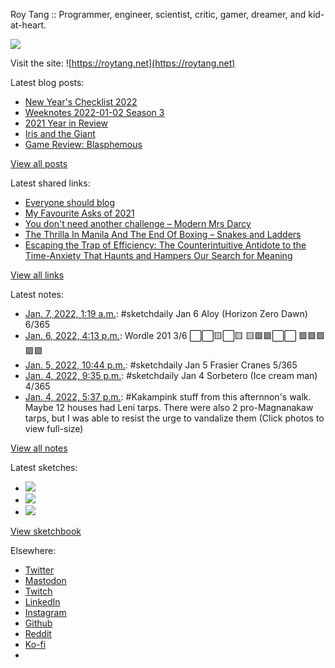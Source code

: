 Roy Tang :: Programmer, engineer, scientist, critic, gamer, dreamer, and kid-at-heart.

![](https://roytang.net/static/img/profile.jpg)

Visit the site: ![https://roytang.net](https://roytang.net)

Latest blog posts:

- [New Year&#x27;s Checklist 2022](https://roytang.net/2022/01/new-years-checklist/)
- [Weeknotes 2022-01-02 Season 3](https://roytang.net/2022/01/weeknotes-01-02/)
- [2021 Year in Review](https://roytang.net/2022/01/2021-year-in-review/)
- [Iris and the Giant](https://roytang.net/2021/12/iris-and-the-giant/)
- [Game Review: Blasphemous](https://roytang.net/2021/12/blasphemous/)

[View all posts](https://roytang.net/blog)

Latest shared links:

- [Everyone should blog](https://roytang.net/2022/01/everyone-should-blog/)
- [My Favourite Asks of 2021](https://roytang.net/2022/01/my-favourite-asks-of-2021/)
- [You don&#x27;t need another challenge – Modern Mrs Darcy](https://roytang.net/2021/12/you-dont-need-another-challenge-modern-mrs-darcy/)
- [The Thrilla In Manila And The End Of Boxing – Snakes and Ladders](https://roytang.net/2021/12/the-thrilla-in-manila-and-the-end-of-boxing-snakes-and-ladders/)
- [Escaping the Trap of Efficiency: The Counterintuitive Antidote to the Time-Anxiety That Haunts and Hampers Our Search for Meaning](https://roytang.net/2021/12/escaping-the-trap-of-efficiency-the-counterintuitive-antidote-to-the-time-anxiety-that-haunts-and-ha/)

[View all links](https://roytang.net/links)

Latest notes:

- [Jan. 7, 2022, 1:19 a.m.](https://roytang.net/2022/01/5546ef13eb53619e7ef6cfbbeee5fb21/): #sketchdaily Jan 6 Aloy (Horizon Zero Dawn) 6/365
- [Jan. 6, 2022, 4:13 p.m.](https://roytang.net/2022/01/1479003210858004481/): Wordle 201 3/6 ⬜⬜🟨⬜🟨 🟨🟩🟩⬜⬜ 🟩🟩🟩🟩🟩
- [Jan. 5, 2022, 10:44 p.m.](https://roytang.net/2022/01/b41eea2f8cc545011eb1109d5634d9a1/): #sketchdaily Jan 5 Frasier Cranes 5/365
- [Jan. 4, 2022, 9:35 p.m.](https://roytang.net/2022/01/67fe173058e9a4a9d4f845e0f7a87c1f/): #sketchdaily Jan 4 Sorbetero (Ice cream man) 4/365
- [Jan. 4, 2022, 5:37 p.m.](https://roytang.net/2022/01/1478299501517766660/): #Kakampink stuff from this afternnon&#x27;s walk. Maybe 12 houses had Leni tarps. There were also 2 pro-Magnanakaw tarps, but I was able to resist the urge to vandalize them (Click photos to view full-size)

[View all notes](https://roytang.net/notes)

Latest sketches:


- ![](https://roytang.net/media/cache/fb/ca/fbcac37b5126c9cfc42d1528ec2de5a4.jpg)
- ![](https://roytang.net/media/cache/0c/ae/0caed2e4e82fd20003a9e5fcd63be0d0.jpg)
- ![](https://roytang.net/media/cache/b2/0b/b20ba619da7f9be34f147df366f017b8.jpg)

[View sketchbook](https://roytang.net/albums/sketchbook)


Elsewhere:

- [Twitter](https://twitter.com/roytang)
- [Mastodon](https://mastodon.technology/@roytang)
- [Twitch](https://twitch.tv/twitchyroy)
- [LinkedIn](https://www.linkedin.com/in/roytang)
- [Instagram](https://instagram.com/roytang0400)
- [Github](https://github.com/roytang)
- [Reddit](https://reddit.com/u/hungryroy)
- [Ko-fi](https://ko-fi.com/roytang)
- [](mailto:hello@roytang.net)